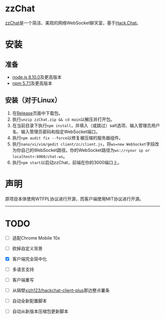 # zzChat

[zzChat](https://zzchat.eu.org)是一个简洁、美观的网络WebSocket聊天室，基于[Hack.Chat](https://github.com/hack-chat/main)。

# 安装

## 准备

- [node.js 8.10.0](https://nodejs.org/en/download/package-manager/)及更高版本
- [npm 5.7.1](https://nodejs.org/en/download/package-manager/)及更高版本

## 安装（对于Linux）

1. 在[Release](https://github.com/zzChumo/zzChat-All/releases/tag/Release)页面中下载包。
2. 执行`unzip zzChat.zip && cd main`以解压并打开包。
3. 在当前目录下执行`npm install`，并填入（或跳过）salt选项、输入管理员用户名、输入管理员密码和指定WebSocket端口。
4. 执行`npm audit fix --force`以修复被压缩的服务器组件。
8. 执行`nano/vi/vim/gedit client/zc/client.js`，将`ws=new WebSocket`字段改为你自己的WebSocket路径。你的WebSocket路径为`ws://<your ip or localhost>:6060/chat-ws`。
9. 执行`npm start`以启动zzChat，前端在你的3000端口上。

# 声明

原项目本体使用WTFPL协议进行开源，而客户端使用MIT协议进行开源。

---

# TODO

- [ ] 适配Chrome Mobile 10x
- [ ] 砍掉自定义背景
- [x] 客户端完全简中化
- [ ] 多语言支持
- [ ] 客户端重写
- [ ] 从隔壁[xjzh123/hackchat-client-plus](https://github.com/xjzh123/hackchat-client-plus)那边整点薯条
- [ ] 自动全新配置脚本
- [ ] 自动从新版本压缩包更新脚本

